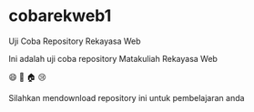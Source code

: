 # cobarekweb1
Uji Coba Repository Rekayasa Web

Ini adalah uji coba repository Matakuliah Rekayasa Web

😄 🍕 🏠 😢

Silahkan mendownload repository ini untuk pembelajaran anda

